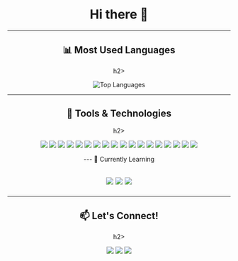 <div align="center">
<h1>Hi there 👋</h1>

<!--
**adam-teixeira/adam-teixeira** is a ✨ _special_ ✨ repository because its `README.md` (this file) appears on your GitHub profile.

Here are some ideas to get you started:

- 🔭 I’m currently working on ...
- 🌱 I’m currently learning ...
- 👯 I’m looking to collaborate on ...
- 🤔 I’m looking for help with ...
- 💬 Ask me about ...
- 📫 How to reach me: ...
- 😄 Pronouns: ...
- ⚡ Fun fact: ...
-->

---

<h2>📊 Most Used Languages</h2>h2>
<p align="center">
  <img src="https://github-readme-stats.vercel.app/api/top-langs/?username=adam-teixeira&layout=compact&theme=default" alt="Top Languages">
</p>

---

<h2>🧰 Tools & Technologies</h2>h2>
<p>
  <img src="https://img.shields.io/badge/HTML5-E34F26?style=flat&logo=html5&logoColor=white"/>
  <img src="https://img.shields.io/badge/CSS3-1572B6?style=flat&logo=css3&logoColor=white"/>
  <img src="https://img.shields.io/badge/Javascript-F7DF1E?style=flat&logo=javascript&logoColor=black"/>
  <img src="https://img.shields.io/badge/React-61DAFB?style=flat&logo=react&logoColor=black"/>
  <img src="https://img.shields.io/badge/Node.js-339933?style=flat&logo=nodedotjs&logoColor=white"/>
  <img src="https://img.shields.io/badge/Git-F05032?style=flat&logo=git&logoColor=white"/>
  <img src="https://img.shields.io/badge/Figma-F24E1E?style=flat&logo=figma&logoColor=white"/>
  <img src="https://img.shields.io/badge/UX%2FUI-Design-FF69B4?style=flat"/>
  <img src="https://img.shields.io/badge/AutoCAD-EF1C1C?style=flat&logo=autodesk&logoColor=white"/>
  <img src="https://img.shields.io/badge/Java-007396?style=flat&logo=java&logoColor=white"/>
  <img src="https://img.shields.io/badge/Python-3776AB?style=flat&logo=python&logoColor=white"/>
  <img src="https://img.shields.io/badge/MySQL-4479A1?style=flat&logo=mysql&logoColor=white"/>
  <img src="https://img.shields.io/badge/Arduino-00979D?style=flat&logo=arduino&logoColor=white"/>
  <img src="https://img.shields.io/badge/Canva-00C4CC?style=flat&logo=canva&logoColor=white"/>
  <img src="https://img.shields.io/badge/Google Workspace-4285F4?style=flat&logo=googleworkspace&logoColor=white"/>
  <img src="https://img.shields.io/badge/VS Code-007ACC?style=flat&logo=visualstudiocode&logoColor=white"/>
  <img src="https://img.shields.io/badge/Notion-000000?style=flat&logo=notion&logoColor=white"/>
  <img src="https://img.shields.io/badge/Power BI-F2C811?style=flat&logo=powerbi&logoColor=black"/>
</p>
---

</h2>🌱 Currently Learning<h2>
<p>
  <img src="https://img.shields.io/badge/React-61DAFB?style=flat&logo=react&logoColor=black"/>
  <img src="https://img.shields.io/badge/Node.js-339933?style=flat&logo=nodedotjs&logoColor=white"/>
  <img src="https://img.shields.io/badge/Accessibility-000000?style=flat&logo=accessibility&logoColor=white"/>
</p>

---

<h2>📫 Let's Connect!</h2>h2>
<p>
  <a href="https://www.linkedin.com/in/adam-sousa/"><img src="https://img.shields.io/badge/LinkedIn-0077B5?style=flat&logo=linkedin&logoColor=white"/></a>
  <a href="https://www.instagram.com/SEU_USUARIO/"><img src="https://img.shields.io/badge/Instagram-E4405F?style=flat&logo=instagram&logoColor=white"/></a>
  <a href="https://medium.com/@SEU_USUARIO"><img src="https://img.shields.io/badge/Medium-12100E?style=flat&logo=medium&logoColor=white"/></a>
</p>

</div>
